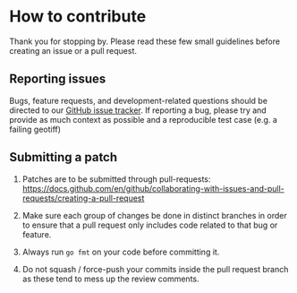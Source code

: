 # How to contribute #

Thank you for stopping by. Please read these few small guidelines before
creating an issue or a pull request.


## Reporting issues ##

Bugs, feature requests, and development-related questions should be directed to
our [GitHub issue tracker](https://github.com/airbusgeo/cogger/issues).  If
reporting a bug, please try and provide as much context as possible and a
reproducible test case (e.g. a failing geotiff)

## Submitting a patch ##

  1. Patches are to be submitted through pull-requests: https://docs.github.com/en/github/collaborating-with-issues-and-pull-requests/creating-a-pull-request

  1. Make sure each group of changes be done in distinct branches in order to
     ensure that a pull request only includes code related to that bug or feature.

  1. Always run `go fmt` on your code before committing it.

  1. Do not squash / force-push your commits inside the pull request branch as
     these tend to mess up the review comments.

